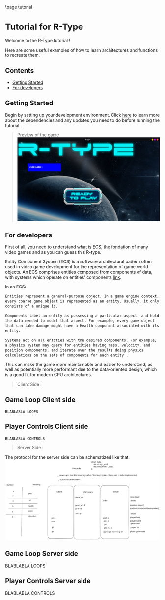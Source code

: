 \page tutorial
# Tutorial for R-Type

Welcome to the R-Type tutorial !

Here are some useful examples of how to learn architectures and functions to recreate them.

## Contents

- [Getting Started](#Getting-Started)
- [For developers](#For-developers)


## Getting Started

Begin by setting up your development environment.
Click [here](https://github.com/EpitechPromo2026/B-CPP-500-LYN-5-1-rtype-bryan.zakka/tree/dev) to learn more about the dependencies and any updates you need to do before running the tutorial.

> Preview of the game
![menu](../Assets/menu.png)


## For developers

First of all, you need to understand what is ECS, the fondation of many video games and as you can guess this R-type.

Entity Component System (ECS) is a software architectural pattern often used in video game development for the representation of game world objects. An ECS comprises entities composed from components of data, with systems which operate on entities' components [link](https://en.wikipedia.org/wiki/Entity_component_system).

In an ECS:

    Entities represent a general-purpose object. In a game engine context, every coarse game object is represented as an entity. Usually, it only consists of a unique id.

    Components label an entity as possessing a particular aspect, and hold the data needed to model that aspect. For example, every game object that can take damage might have a Health component associated with its entity.

    Systems act on all entities with the desired components. For example, a physics system may query for entities having mass, velocity, and position components, and iterate over the results doing physics calculations on the sets of components for each entity .

This can make the game more maintainable and easier to understand, as well as potentially more performant due to the data-oriented design, which is a good fit for modern CPU architectures.


> Client Side :

## Game Loop Client side

    BLABLABLA LOOPS

## Player Controls Client side

    BLABLABLA CONTROLS



> Server Side :

The protocol for the server side can be schematized like that:
![protocol_image](../Assets/protocol.png)

## Game Loop Server side

BLABLABLA LOOPS

## Player Controls Server side

BLABLABLA CONTROLS